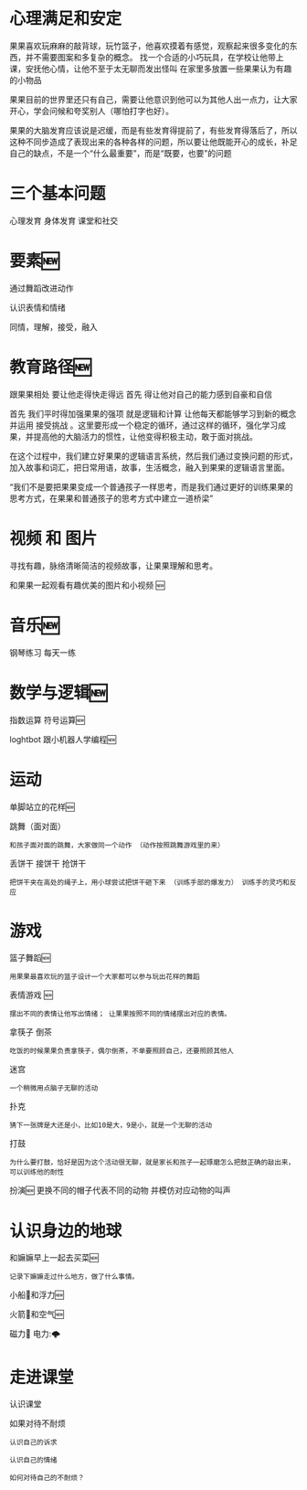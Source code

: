 <!-- 
https://docs.github.com/en/get-started/writing-on-github/getting-started-with-writing-and-formatting-on-github/basic-writing-and-formatting-syntax
 -->

心理满足和安定
====

果果喜欢玩麻麻的敲背球，玩竹篮子，他喜欢摸着有感觉，观察起来很多变化的东西，并不需要图案和多复杂的概念。
	找一个合适的小巧玩具，在学校让他带上课，安抚他心情，让他不至于太无聊而发出怪叫
	在家里多放置一些果果认为有趣的小物品

果果目前的世界里还只有自己，需要让他意识到他可以为其他人出一点力，让大家开心，学会问候和夸奖别人（哪怕打字也好）。

果果的大脑发育应该说是迟缓，而是有些发育得提前了，有些发育得落后了，所以这种不同步造成了表现出来的各种各样的问题，所以要让他既能开心的成长，补足自己的缺点，不是一个“什么最重要”，而是“既要，也要”的问题

三个基本问题
====
心理发育 身体发育 课堂和社交

要素:new:
====
通过舞蹈改进动作

认识表情和情绪

同情，理解，接受，融入

教育路径:new:
===
跟果果相处 要让他走得快走得远 首先 得让他对自己的能力感到自豪和自信

首先 我们平时得加强果果的强项 就是逻辑和计算 让他每天都能够学习到新的概念 并运用 接受挑战 。这里要形成一个稳定的循环，通过这样的循环，强化学习成果，并提高他的大脑活力的惯性，让他变得积极主动，敢于面对挑战。

在这个过程中，我们建立好果果的逻辑语言系统，然后我们通过变换问题的形式，加入故事和词汇，把日常用语，故事，生活概念，融入到果果的逻辑语言里面。

“我们不是要把果果变成一个普通孩子一样思考，而是我们通过更好的训练果果的思考方式，在果果和普通孩子的思考方式中建立一道桥梁”

视频 和 图片
====
寻找有趣，脉络清晰简洁的视频故事，让果果理解和思考。

和果果一起观看有趣优美的图片和小视频 🆕

音乐:new:
====

钢琴练习 每天一练

数学与逻辑:new:
===

指数运算 符号运算🆕

loghtbot 跟小机器人学编程:new:

运动
====

单脚站立的花样:new:

跳舞（面对面）

	和孩子面对面的跳舞，大家做同一个动作 （动作按照跳舞游戏里的来）
	
丢饼干 接饼干 抢饼干

	把饼干夹在高处的绳子上，用小球尝试把饼干砸下来 （训练手部的爆发力） 训练手的灵巧和反应
	
游戏
====

篮子舞蹈:new:
	
	用果果最喜欢玩的篮子设计一个大家都可以参与玩出花样的舞蹈

表情游戏 :new:

	摆出不同的表情让他写出情绪； 让果果按照不同的情绪摆出对应的表情。

	
拿筷子 倒茶

	吃饭的时候果果负责拿筷子，偶尔倒茶，不单要照顾自己，还要照顾其他人
	
迷宫

	一个稍微用点脑子无聊的活动
	
扑克  

	猜下一张牌是大还是小，比如10是大，9是小，就是一个无聊的活动
	
打鼓

	为什么要打鼓，恰好是因为这个活动很无聊，就是家长和孩子一起琢磨怎么把鼓正确的敲出来，可以训练他的耐性
	
扮演:new:
	更换不同的帽子代表不同的动物 并模仿对应动物的叫声
	


认识身边的地球
====
和嫲嫲早上一起去买菜:new:

	记录下嫲嫲走过什么地方，做了什么事情。
	
小船🚣和浮力🆕

火箭🚀和空气🆕

磁力🧲 电力:🌩️

走进课堂
====
认识课堂

如果对待不耐烦

	认识自己的诉求
	
	认识自己的情绪
	
	如何对待自己的不耐烦？




